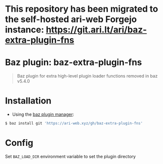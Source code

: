 # This repository has been migrated to the self-hosted ari-web Forgejo instance: <https://git.ari.lt/ari/baz-extra-plugin-fns>
# Baz plugin: baz-extra-plugin-fns

> Baz plugin for extra high-level plugin loader functions removed in baz v5.4.0

# Installation

-   Using the [baz plugin manager](https://ari-web.xyz/gh/baz):

```bash
$ baz install git 'https://ari-web.xyz/gh/baz-extra-plugin-fns'
```

# Config

Set `BAZ_LOAD_DIR` environment variable to set the plugin directory
